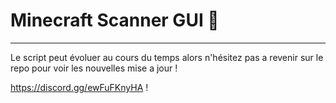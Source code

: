 # Minecraft Scanner GUI 🔎



*******

Le script peut évoluer au cours du temps alors n'hésitez pas a revenir sur le repo pour voir les nouvelles mise a jour !

https://discord.gg/ewFuFKnyHA !
